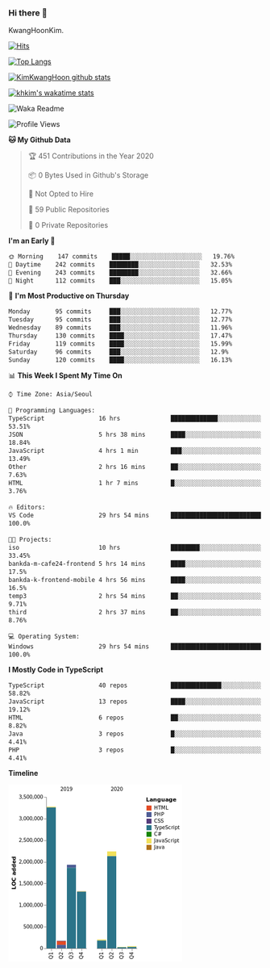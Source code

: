 ### Hi there 👋

KwangHoonKim.

[![Hits](https://hits.seeyoufarm.com/api/count/incr/badge.svg?url=https%3A%2F%2Fgithub.com%2Frhkdgns95)](https://hits.seeyoufarm.com)  

[![Top Langs](https://github-readme-stats.vercel.app/api/top-langs/?username=rhkdgns95&layout=compact)](https://github.com/anuraghazra/github-readme-stats)   

[![KimKwangHoon github stats](https://github-readme-stats.vercel.app/api?username=rhkdgns95&show_icons=true)](https://github.com/anuraghazra/github-readme-stats)  

[![khkim's wakatime stats](https://github-readme-stats.vercel.app/api/wakatime?username=rhkdgns95)](https://github.com/anuraghazra/github-readme-stats)

<!--
**rhkdgns95/rhkdgns95** is a ✨ _special_ ✨ repository because its `README.md` (this file) appears on your GitHub profile.

Here are some ideas to get you started:

- 🔭 I’m currently working on ...
- 🌱 I’m currently learning ...
- 👯 I’m looking to collaborate on ...
- 🤔 I’m looking for help with ...
- 💬 Ask me about ...
- 📫 How to reach me: ...
- 😄 Pronouns: ...
- ⚡ Fun fact: ...
-->



![Waka Readme](https://github.com/rhkdgns95/rhkdgns95/workflows/Waka%20Readme/badge.svg)
<!--START_SECTION:waka-->
![Profile Views](http://img.shields.io/badge/Profile%20Views-0-blue)

**🐱 My Github Data** 

> 🏆 451 Contributions in the Year 2020
 > 
> 📦 0 Bytes Used in Github's Storage 
 > 
> 🚫 Not Opted to Hire
 > 
> 📜 59 Public Repositories 
 > 
> 🔑 0 Private Repositories  
 > 
**I'm an Early 🐤** 

```text
🌞 Morning    147 commits    █████░░░░░░░░░░░░░░░░░░░░   19.76% 
🌆 Daytime    242 commits    ████████░░░░░░░░░░░░░░░░░   32.53% 
🌃 Evening    243 commits    ████████░░░░░░░░░░░░░░░░░   32.66% 
🌙 Night      112 commits    ███░░░░░░░░░░░░░░░░░░░░░░   15.05%

```
📅 **I'm Most Productive on Thursday** 

```text
Monday       95 commits     ███░░░░░░░░░░░░░░░░░░░░░░   12.77% 
Tuesday      95 commits     ███░░░░░░░░░░░░░░░░░░░░░░   12.77% 
Wednesday    89 commits     ███░░░░░░░░░░░░░░░░░░░░░░   11.96% 
Thursday     130 commits    ████░░░░░░░░░░░░░░░░░░░░░   17.47% 
Friday       119 commits    ████░░░░░░░░░░░░░░░░░░░░░   15.99% 
Saturday     96 commits     ███░░░░░░░░░░░░░░░░░░░░░░   12.9% 
Sunday       120 commits    ████░░░░░░░░░░░░░░░░░░░░░   16.13%

```


📊 **This Week I Spent My Time On** 

```text
⌚︎ Time Zone: Asia/Seoul

💬 Programming Languages: 
TypeScript               16 hrs              █████████████░░░░░░░░░░░░   53.51% 
JSON                     5 hrs 38 mins       ████░░░░░░░░░░░░░░░░░░░░░   18.84% 
JavaScript               4 hrs 1 min         ███░░░░░░░░░░░░░░░░░░░░░░   13.49% 
Other                    2 hrs 16 mins       ██░░░░░░░░░░░░░░░░░░░░░░░   7.63% 
HTML                     1 hr 7 mins         █░░░░░░░░░░░░░░░░░░░░░░░░   3.76%

🔥 Editors: 
VS Code                  29 hrs 54 mins      █████████████████████████   100.0%

🐱‍💻 Projects: 
iso                      10 hrs              ████████░░░░░░░░░░░░░░░░░   33.45% 
bankda-m-cafe24-frontend 5 hrs 14 mins       ████░░░░░░░░░░░░░░░░░░░░░   17.5% 
bankda-k-frontend-mobile 4 hrs 56 mins       ████░░░░░░░░░░░░░░░░░░░░░   16.5% 
temp3                    2 hrs 54 mins       ██░░░░░░░░░░░░░░░░░░░░░░░   9.71% 
third                    2 hrs 37 mins       ██░░░░░░░░░░░░░░░░░░░░░░░   8.76%

💻 Operating System: 
Windows                  29 hrs 54 mins      █████████████████████████   100.0%

```

**I Mostly Code in TypeScript** 

```text
TypeScript               40 repos            ██████████████░░░░░░░░░░░   58.82% 
JavaScript               13 repos            ████░░░░░░░░░░░░░░░░░░░░░   19.12% 
HTML                     6 repos             ██░░░░░░░░░░░░░░░░░░░░░░░   8.82% 
Java                     3 repos             █░░░░░░░░░░░░░░░░░░░░░░░░   4.41% 
PHP                      3 repos             █░░░░░░░░░░░░░░░░░░░░░░░░   4.41%

```


**Timeline**

![Chart not found](https://raw.githubusercontent.com/rhkdgns95/rhkdgns95/master/charts/bar_graph.png) 


<!--END_SECTION:waka-->
